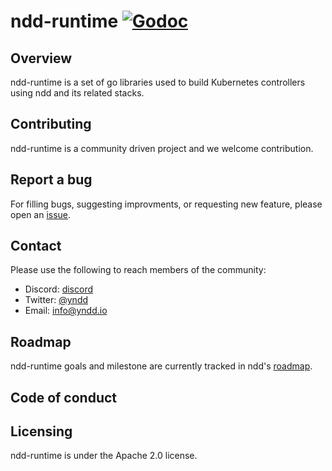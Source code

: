 # ndd-runtime [![Godoc](https://img.shields.io/badge/godoc-reference-blue.svg)](https://godoc.org/github.com/yndd/ndd-runtime)

## Overview
 
ndd-runtime is a set of go libraries used to build Kubernetes controllers
using ndd and its related stacks. 

## Contributing

ndd-runtime is a community driven project and we welcome contribution.

## Report a bug

For filling bugs, suggesting improvments, or requesting new feature, please open an [issue].

## Contact

Please use the following to reach members of the community:

- Discord: [discord]
- Twitter: [@yndd]
- Email: [info@yndd.io]

## Roadmap

ndd-runtime goals and milestone are currently tracked in ndd's [roadmap].

## Code of conduct

## Licensing

ndd-runtime is under the Apache 2.0 license.

[issue]: https://github.com/yndd/ndd-runtime/issues
[roadmap]: https//github.com/yndd
[discord]: https://discord.gg/prHcBMSq
[@yndd]: https://twitter.com/yndd
[info@yndd.io]: mailto:info@yndd.io
[roadmap]: https://github.com/yndd/tbd